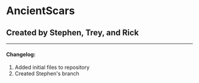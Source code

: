 AncientScars
============

## Created by Stephen, Trey, and Rick

---

#### Changelog:

1. Added initial files to repository  
2. Created Stephen's branch